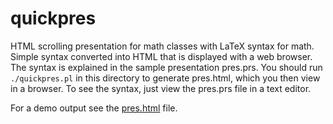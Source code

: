 # quickpres

HTML scrolling presentation for math classes with LaTeX syntax for math.
Simple syntax converted into HTML that is displayed with a web browser.
The syntax is explained in the sample presentation pres.prs.  You should
run `./quickpres.pl` in this directory to generate pres.html, which you
then view in a browser.  To see the syntax, just view the pres.prs file
in a text editor.

For a demo output see the [pres.html](https://jirilebl.github.io/quickpres/pres.html) file.
